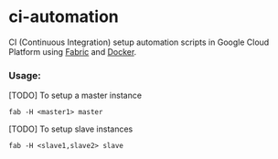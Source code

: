 ci-automation
=============

CI (Continuous Integration) setup automation scripts in Google Cloud Platform using [Fabric](http://www.fabfile.org/) and [Docker](https://www.docker.com/).

### Usage:

[TODO] To setup a master instance

`fab -H <master1> master`

[TODO] To setup slave instances

`fab -H <slave1,slave2> slave`
